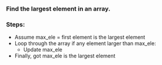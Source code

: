 ### Find the largest element in an array.

### Steps:

- Assume max_ele = first element is the largest element
- Loop through the array if any element larger than max_ele:
  - Update max_ele
- Finally, got max_ele is the largest element
